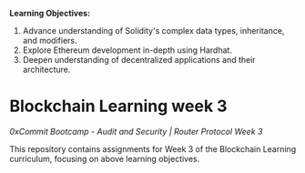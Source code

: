 **Learning Objectives:**
1. Advance understanding of Solidity's complex data types, inheritance, and modifiers.
2. Explore Ethereum development in-depth using Hardhat.
3. Deepen understanding of decentralized applications and their architecture.

# Blockchain Learning week 3
_0xCommit Bootcamp - Audit and Security | Router Protocol Week 3_

This repository contains assignments for Week 3 of the Blockchain Learning curriculum, focusing on above learning objectives.
